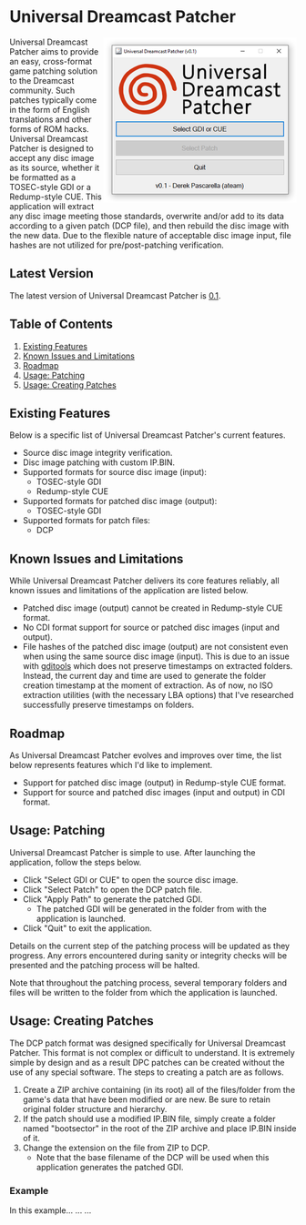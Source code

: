 # Universal Dreamcast Patcher
<img align="right" src="https://github.com/DerekPascarella/UniversalDreamcastPatcher/blob/main/screenshot.png?raw=true">Universal Dreamcast Patcher aims to provide an easy, cross-format game patching solution to the Dreamcast community.  Such patches typically come in the form of English translations and other forms of ROM hacks.  Universal Dreamcast Patcher is designed to accept any disc image as its source, whether it be formatted as a TOSEC-style GDI or a Redump-style CUE.  This application will extract any disc image meeting those standards, overwrite and/or add to its data according to a given patch (DCP file), and then rebuild the disc image with the new data.  Due to the flexible nature of acceptable disc image input, file hashes are not utilized for pre/post-patching verification.

## Latest Version

The latest version of Universal Dreamcast Patcher is [0.1](http://xxxxx).

## Table of Contents

1. [Existing Features](https://github.com/DerekPascarella/UniversalDreamcastPatcher#existing-features)
2. [Known Issues and Limitations](https://github.com/DerekPascarella/UniversalDreamcastPatcher#known-issues-and-limitations)
3. [Roadmap](https://github.com/DerekPascarella/UniversalDreamcastPatcher#roadmap)
4. [Usage: Patching](https://github.com/DerekPascarella/UniversalDreamcastPatcher#usage-patching)
5. [Usage: Creating Patches](https://github.com/DerekPascarella/UniversalDreamcastPatcher#usage-creating-patches)

## Existing Features
Below is a specific list of Universal Dreamcast Patcher's current features.

* Source disc image integrity verification.
* Disc image patching with custom IP.BIN.
* Supported formats for source disc image (input):
  * TOSEC-style GDI
  * Redump-style CUE
* Supported formats for patched disc image (output):
  * TOSEC-style GDI
* Supported formats for patch files:
  * DCP

## Known Issues and Limitations
While Universal Dreamcast Patcher delivers its core features reliably, all known issues and limitations of the application are listed below.

* Patched disc image (output) cannot be created in Redump-style CUE format.
* No CDI format support for source or patched disc images (input and output).
* File hashes of the patched disc image (output) are not consistent even when using the same source disc image (input).  This is due to an issue with [gditools](https://sourceforge.net/projects/dcisotools/) which does not preserve timestamps on extracted folders.  Instead, the current day and time are used to generate the folder creation timestamp at the moment of extraction.  As of now, no ISO extraction utilities (with the necessary LBA options) that I've researched successfully preserve timestamps on folders.

## Roadmap
As Universal Dreamcast Patcher evolves and improves over time, the list below represents features which I'd like to implement.

* Support for patched disc image (output) in Redump-style CUE format.
* Support for source and patched disc images (input and output) in CDI format.

## Usage: Patching
Universal Dreamcast Patcher is simple to use.  After launching the application, follow the steps below.

* Click "Select GDI or CUE" to open the source disc image.
* Click "Select Patch" to open the DCP patch file.
* Click "Apply Path" to generate the patched GDI.
  * The patched GDI will be generated in the folder from with the application is launched.
* Click "Quit" to exit the application.

Details on the current step of the patching process will be updated as they progress.  Any errors encountered during sanity or integrity checks will be presented and the patching process will be halted.

Note that throughout the patching process, several temporary folders and files will be written to the folder from which the application is launched.

## Usage: Creating Patches
The DCP patch format was designed specifically for Universal Dreamcast Patcher.  This format is not complex or difficult to understand.  It is extremely simple by design and as a result DPC patches can be created without the use of any special software.  The steps to creating a patch are as follows.

1. Create a ZIP archive containing (in its root) all of the files/folder from the game's data that have been modified or are new.  Be sure to retain original folder structure and hierarchy.
2. If the patch should use a modified IP.BIN file, simply create a folder named "bootsector" in the root of the ZIP archive and place IP.BIN inside of it.
3. Change the extension on the file from ZIP to DCP.
   * Note that the base filename of the DCP will be used when this application generates the patched GDI.

### Example
In this example... ... ...
